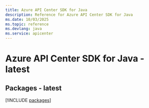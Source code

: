 ```yaml
---
title: Azure API Center SDK for Java
description: Reference for Azure API Center SDK for Java
ms.date: 10/03/2025
ms.topic: reference
ms.devlang: java
ms.service: apicenter
---
```

# Azure API Center SDK for Java - latest
## Packages - latest
[!INCLUDE [packages](api-center-index.md)]